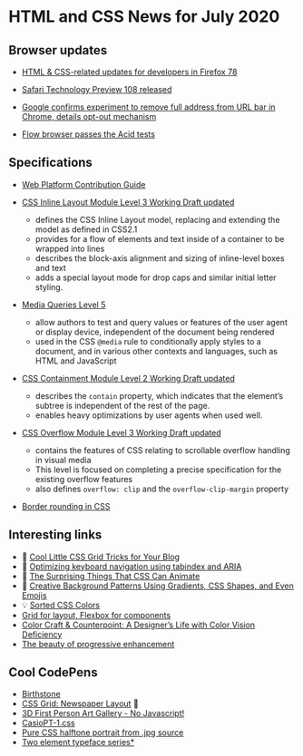 # HTML and CSS News for July 2020

## Browser updates

- [HTML & CSS-related updates for developers in Firefox 78](https://developer.mozilla.org/en-US/docs/Mozilla/Firefox/Releases/78)

- [Safari Technology Preview 108 released](https://webkit.org/blog/10580/release-notes-for-safari-technology-preview-108/)

- [Google confirms experiment to remove full address from URL bar in Chrome, details opt-out mechanism](https://www.androidpolice.com/2020/06/15/google-confirms-experiment-to-remove-full-address-from-url-bar-in-chrome-details-opt-out-mechanism/)

- [Flow browser passes the Acid tests](https://www.ekioh.com/acid.html)

## Specifications

- [Web Platform Contribution Guide](https://wpc.guide/)

- [CSS Inline Layout Module Level 3 Working Draft updated](https://www.w3.org/TR/css-inline-3/)
    + defines the CSS Inline Layout model, replacing and extending the model as defined in CSS2.1
    + provides for a flow of elements and text inside of a container to be wrapped into lines
    + describes the block-axis alignment and sizing of inline-level boxes and text
    + adds a special layout mode for drop caps and similar initial letter styling.

- [Media Queries Level 5](https://www.w3.org/TR/mediaqueries-5/)
    + allow authors to test and query values or features of the user agent or display device, independent of the document being rendered
    + used in the CSS `@media` rule to conditionally apply styles to a document, and in various other contexts and languages, such as HTML and JavaScript

- [CSS Containment Module Level 2 Working Draft updated](https://www.w3.org/TR/css-contain-2/)
    + describes the `contain` property, which indicates that the element’s subtree is independent of the rest of the page.
    + enables heavy optimizations by user agents when used well.

- [CSS Overflow Module Level 3 Working Draft updated](https://www.w3.org/TR/css-overflow-3/)
    + contains the features of CSS relating to scrollable overflow handling in visual media
    + This level is focused on completing a precise specification for the existing overflow features
    + also defines `overflow: clip` and the `overflow-clip-margin` property
    
- [Border rounding in CSS](https://crisal.io/words/2020/06/13/rounding-borders.html)

## Interesting links

- 📝 [Cool Little CSS Grid Tricks for Your Blog](https://css-tricks.com/cool-little-css-grid-tricks-for-your-blog/)
- 📝 [Optimizing keyboard navigation using tabindex and ARIA](https://www.sarasoueidan.com/blog/keyboard-friendlier-article-listings/)
- 📝 [The Surprising Things That CSS Can Animate](https://codersblock.com/blog/the-surprising-things-that-css-can-animate/)
- 📝 [Creative Background Patterns Using Gradients, CSS Shapes, and Even Emojis](https://css-tricks.com/creative-background-patterns-using-gradients-css-shapes-and-even-emojis/)
- 💡 [Sorted CSS Colors](https://enes.in/sorted-colors/)
- [Grid for layout, Flexbox for components](https://ishadeed.com/article/grid-layout-flexbox-components/)
- [Color Craft & Counterpoint: A Designer’s Life with Color Vision Deficiency](https://alistapart.com/article/a-designers-life-with-color-vision-deficiency/)
- [The beauty of progressive enhancement](https://www.matuzo.at/blog/beauty-of-progressive-enhancement/)


## Cool CodePens

- [Birthstone](https://codepen.io/87penginnouta/pen/ZEbvKRz)
- [CSS Grid: Newspaper Layout](https://codepen.io/oliviale/pen/BaoXOOP) 💙
- [3D First Person Art Gallery - No Javascript!](https://codepen.io/ivorjetski/pen/gOPOvdB)
- [CasioPT-1.css](https://codepen.io/fossheim/pen/VweaNYW)
- [Pure CSS halftone portrait from .jpg source](https://codepen.io/thebabydino/pen/LYGGwrm)
- [Two element typeface series*](https://codepen.io/chrisota/pen/KKVzZLM)
